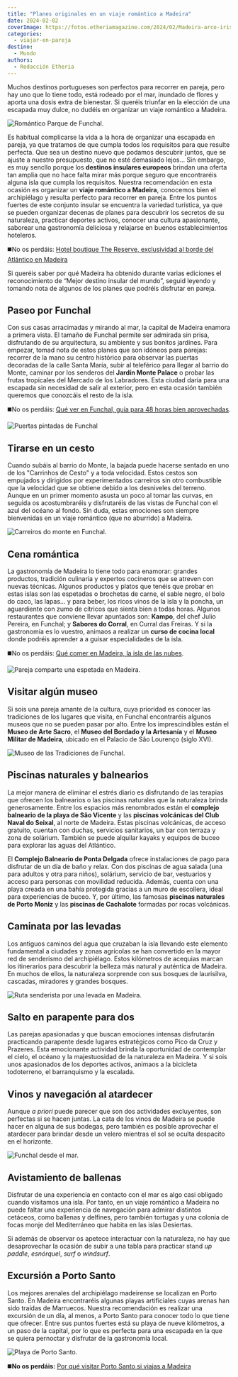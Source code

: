 ```yaml
---
title: "Planes originales en un viaje romántico a Madeira"
date: 2024-02-02
coverImage: https://fotos.etheriamagazine.com/2024/02/Madeira-arco-iris.jpg
categories: 
  - viajar-en-pareja
destino: 
  - Mundo
authors: 
  - Redacción Etheria
---
```


Muchos destinos portugueses son perfectos para recorrer en pareja, pero hay uno que lo 
tiene todo, está rodeado por el mar, inundado de flores y aporta una dosis extra de 
bienestar. Si queréis triunfar en la elección de una escapada muy dulce, no dudéis en 
organizar un viaje romántico a Madeira. 

![Romántico Parque de Funchal.](https://fotos.etheriamagazine.com/2024/02/Funchal-parque-madeira.jpg "Romántico Jardín Monte Palace de Funchal. © Pepa García")

Es habitual complicarse la vida a la hora de organizar una escapada en pareja, ya que 
tratamos de que cumpla todos los requisitos para que resulte perfecta. Que sea un 
destino nuevo que podamos descubrir juntos, que se ajuste a nuestro presupuesto, que no 
esté demasiado lejos… Sin embargo, es muy sencllo porque los **destinos insulares 
europeos** brindan una oferta tan amplia que no hace falta mirar más porque seguro que 
encontraréis alguna isla que cumpla los requisitos. Nuestra recomendación en esta 
ocasión es organizar un **viaje romántico a Madeira**, conocemos bien el archipiélago y 
resulta perfecto para recorrer en pareja. Entre los puntos fuertes de este conjunto 
insular se encuentra la variedad turística, ya que se pueden organizar decenas de planes 
para descubrir los secretos de su naturaleza, practicar deportes activos, conocer una 
cultura apasionante, saborear una gastronomía deliciosa y relajarse en buenos 
establecimientos hoteleros. 

◼️No os perdáis: [Hotel boutique The Reserve, exclusividad al borde del Atlántico en 
Madeira](https://etheriamagazine.com/2023/10/28/the-reserve-hotel-boutique-madeira/) 

Si queréis saber por qué Madeira ha obtenido durante varias ediciones el reconocimiento 
de “Mejor destino insular del mundo”, seguid leyendo y tomando nota de algunos de los 
planes que podréis disfrutar en pareja. 

## Paseo por Funchal

Con sus casas arracimadas y mirando al mar, la capital de Madeira enamora a primera 
vista. El tamaño de Funchal permite ser admirada sin prisa, disfrutando de su 
arquitectura, su ambiente y sus bonitos jardines. Para empezar, tomad nota de estos 
planes que son idóneos para parejas: recorrer de la mano su centro histórico para 
observar las puertas decoradas de la calle Santa María, subir al teleférico para llegar 
al barrio do Monte, caminar por los senderos del **Jardín Monte Palace** o probar las 
frutas tropicales del Mercado de los Labradores. Esta ciudad daría para una escapada sin 
necesidad de salir al exterior, pero en esta ocasión también queremos que conozcáis el 
resto de la isla. 

◼️No os perdáis: [Qué ver en Funchal, guía para 48 horas bien 
aprovechadas](https://etheriamagazine.com/2022/08/08/que-ver-funchal/). 

![Puertas pintadas de Funchal](https://fotos.etheriamagazine.com/2024/02/Funchal-Puertas-pintadas.jpg "Puertas pintadas de Funchal. © Pepa García")

## Tirarse en un cesto

Cuando subáis al barrio do Monte, la bajada puede hacerse sentado en uno de los 
"Carrinhos de Cesto" y a toda velocidad. Estos cestos son empujados y dirigidos por 
experimentados carreiros sin otro combustible que la velocidad que se obtiene debido a 
los desniveles del terreno. Aunque en un primer momento asusta un poco al tomar las 
curvas, en seguida os acostumbraréis y disfrutaréis de las vistas de Funchal con el azul 
del océano al fondo. Sin duda, estas emociones son siempre bienvenidas en un viaje 
romántico (que no aburrido) a Madeira. 

![Carreiros do monte en Funchal.](https://fotos.etheriamagazine.com/2024/02/Funchal-carreiros-do-monte.jpg "Carreiros do monte en Funchal. © Pepa García")

## Cena romántica

La gastronomía de Madeira lo tiene todo para enamorar: grandes productos, tradición 
culinaria y expertos cocineros que se atreven con nuevas técnicas. Algunos productos y 
platos que tenéis que probar en estas islas son las espetadas o brochetas de carne, el 
sable negro, el bolo do caco, las lapas… y para beber, los ricos vinos de la isla y la 
poncha, un aguardiente con zumo de cítricos que sienta bien a todas horas. Algunos 
restaurantes que conviene llevar apuntados son: **Kampo**, del chef Julio Pereira, en 
Funchal; y **Sabores do Corral**, en Curral das Freiras. Y si la gastronomía es lo 
vuestro, animaos a realizar un **curso de cocina local** donde podréis aprender a a 
guisar especialidades de la isla. 

◼️No os perdáis: [Qué comer en Madeira, la isla de las 
nubes](https://etheriamagazine.com/2022/08/30/que-comer-en-madeira/). 

![Pareja comparte una espetada en Madeira.](https://fotos.etheriamagazine.com/2024/02/Madeira-romantica.jpg "Pareja comparte una espetada en Madeira. © Andre Carvalho")

## Visitar algún museo

Si sois una pareja amante de la cultura, cuya prioridad es conocer las tradiciones de 
los lugares que visita, en Funchal encontraréis algunos museos que no se pueden pasar 
por alto. Entre los imprescindibles están el **Museo de Arte Sacro**, el **Museo del 
Bordado y la Artesanía** y el **Museo Militar de Madeira**, ubicado en el Palacio de São 
Lourenço (siglo XVI). 

![Museo de las Tradiciones de Funchal.](https://fotos.etheriamagazine.com/2024/02/Funchal-museo.jpg "Museo de las Tradiciones de Funchal. © Pepa García")

## Piscinas naturales y balnearios

La mejor manera de eliminar el estrés diario es disfrutando de las terapias que ofrecen 
los balnearios o las piscinas naturales que la naturaleza brinda generosamente. Entre 
los espacios más renombrados están el **complejo balneario de la playa de São Vicente** 
y las **piscinas volcánicas del Club Naval do Seixal**, al norte de Madeira. Estas 
piscinas volcánicas, de acceso gratuito, cuentan con duchas, servicios sanitarios, un 
bar con terraza y zona de solárium. También se puede alquilar kayaks y equipos de buceo 
para explorar las aguas del Atlántico. 

El **Complejo Balneario de Ponta Delgada** ofrece instalaciones de pago para disfrutar 
de un día de baño y relax. Con dos piscinas de agua salada (una para adultos y otra para 
niños), solárium, servicio de bar, vestuarios y acceso para personas con movilidad 
reducida. Además, cuenta con una playa creada en una bahía protegida gracias a un muro 
de escollera, ideal para experiencias de buceo. Y, por último, las famosas **piscinas 
naturales de Porto Moniz** y las **piscinas de Cachalote** formadas por rocas 
volcánicas. 

## Caminata por las levadas

Los antiguos caminos del agua que cruzaban la isla llevando este elemento fundamental a 
ciudades y zonas agrícolas se han convertido en la mayor red de senderismo del 
archipiélago. Estos kilómetros de acequias marcan los itinerarios para descubrir la 
belleza más natural y auténtica de Madeira. En muchos de ellos, la naturaleza sorprende 
con sus bosques de laurisilva, cascadas, miradores y grandes bosques. 

![Ruta senderista por una levada en Madeira.](https://fotos.etheriamagazine.com/2024/02/Madeira-ruta-levada.jpg "Ruta senderista por una levada en Madeira. © Pepa García")

## Salto en parapente para dos

Las parejas apasionadas y que buscan emociones intensas disfrutarán practicando 
parapente desde lugares estratégicos como Pico da Cruz y Prazeres. Esta emocionante 
actividad brinda la oportunidad de contemplar el cielo, el océano y la majestuosidad de 
la naturaleza en Madeira. Y si sois unos apasionados de los deportes activos, animaos a 
la bicicleta todoterreno, el barranquismo y la escalada. 

## Vinos y navegación al atardecer

Aunque _a priori_ puede parecer que son dos actividades excluyentes, son perfectas si se 
hacen juntas. La cata de los vinos de Madeira se puede hacer en alguna de sus bodegas, 
pero también es posible aprovechar el atardecer para brindar desde un velero mientras el 
sol se oculta despacito en el horizonte. 

![Funchal desde el mar.](https://fotos.etheriamagazine.com/2024/02/Madeira-arco-iris.jpg "Funchal desde el mar. © Pepa García")

## Avistamiento de ballenas

Disfrutar de una experiencia en contacto con el mar es algo casi obligado cuando 
visitamos una isla. Por tanto, en un viaje romántico a Madeira no puede faltar una 
experiencia de navegación para admirar distintos cetáceos, como ballenas y delfines, 
pero también tortugas y una colonia de focas monje del Mediterráneo que habita en las 
islas Desiertas. 

Si además de observar os apetece interactuar con la naturaleza, no hay que desaprovechar 
la ocasión de subir a una tabla para practicar stand _up paddle_, _esnórquel_, _surf_ o 
_windsurf_. 

## Excursión a Porto Santo

Los mejores arenales del archipiélago madeirense se localizan en Porto Santo. En Madeira 
encontraréis algunas playas artificiales cuyas arenas han sido traídas de Marruecos. 
Nuestra recomendación es realizar una excursión de un día, al menos, a Porto Santo para 
conocer todo lo que tiene que ofrecer. Entre sus puntos fuertes está su playa de nueve 
kilómetros, a un paso de la capital, por lo que es perfecta para una escapada en la que 
se quiera pernoctar y disfrutar de la gastronomía local. 

![Playa de Porto Santo.](https://fotos.etheriamagazine.com/2024/02/Porto-Santo-playa-.jpg "Playa de Porto Santo. © Pepa García")

◼️**No os perdáis:** [Por qué visitar Porto Santo si viajas a 
Madeira](https://etheriamagazine.com/2019/02/05/que-ver-porto-santo-madeira/)
